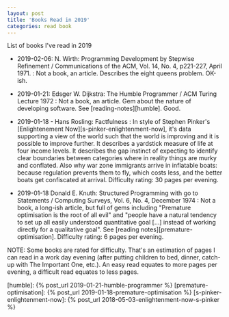 ```yaml
---
layout: post
title: 'Books Read in 2019'
categories: read book
---
```


List of books I've read in 2019

- 2019-02-06: N. Wirth: Programming Development by Stepwise Refinement / Communications of the ACM, Vol. 14, No. 4, p221-227, April 1971.
: Not a book, an article. Describes the eight queens problem. OK-ish.

- 2019-01-21: Edsger W. Dijkstra: The Humble Programmer / ACM Turing Lecture 1972
: Not a book, an article. Gem about the nature of developing software. See
[reading-notes][humble]. Good.

- 2019-01-18 - Hans Rosling: Factfulness
: In style of Stephen Pinker's [Enlightenement
Now][s-pinker-enlightenment-now], it's data supporting a view of the world such
that the world is improving and it is possible to improve further. It describes
a yardstick measure of life at four income levels. It describes the gap
instinct of expecting to identify clear boundaries between categories where in
reality things are murky and conflated. Also why war zone immigrants arrive in
inflatable boats: because regulation prevents them to fly, which costs less,
and the better boats get confiscated at arrival. Difficulty rating: 30 pages
per evening.

- 2019-01-18 Donald E. Knuth: Structured Programming with go to Statements / Computing Surveys, Vol. 6, No. 4, December 1974
: Not a book, a long-ish article, but full of gems including "Premature
optimisation is the root of all evil" and "people have a natural tendency to
set up all easily understood quantitative goal [...] instead of working
directly for a qualitative goal". See [reading notes][premature-optimisation].
Difficulty rating: 6 pages per evening.

NOTE: Some books are rated for difficulty. That's an estimation of pages I can
read in a work day evening (after putting children to bed, dinner, catch-up
with The Important One, etc.). An easy read equates to more pages per evening,
a difficult read equates to less pages.

[humble]: {% post_url 2019-01-21-humble-programmer %}
[premature-optimisation]: {% post_url 2019-01-18-premature-optimisation %}
[s-pinker-enlightenment-now]: {% post_url 2018-05-03-enlightenment-now-s-pinker %}

